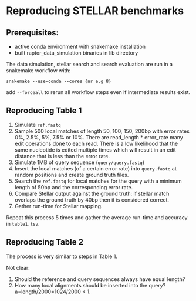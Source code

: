 # Reproducing STELLAR benchmarks

## Prerequisites:
- active conda environment with snakemake installation
- built raptor_data_simulation binaries in lib directory

The data simulation, stellar search and search evaluation are run in a snakemake workflow with:

`snakemake --use-conda --cores {nr e.g 8}`

add `--forceall` to rerun all workflow steps even if intermediate results exist. 

## Reproducing Table 1
1. Simulate `ref.fastq`
2. Sample 500 local matches of length 50, 100, 150, 200bp with error rates 0%, 2.5%, 5%, 7.5% or 10%. There are read_length * error_rate many edit operations done to each read. There is a low likelihood that the same nucleotide is edited multiple times which will result in an edit distance that is less than the error rate.
3. Simulate 1MB of query sequence (`query/query.fastq`)
4. Insert the local matches (of a certain error rate) into `query.fastq` at random positions and create ground truth files.
5. Search the `ref.fastq` for local matches for the query with a minimum length of 50bp and the corresponding error rate.
6. Compare Stellar output against the ground truth: if stellar match overlaps the ground truth by 40bp then it is considered correct.
7. Gather run-time for Stellar mapping. 

Repeat this process 5 times and gather the average run-time and accuracy in `table1.tsv`.

## Reproducing Table 2
The process is very similar to steps in Table 1. 

Not clear: 
1. Should the reference and query sequences always have equal length?
2. How many local alignments should be inserted into the query? a=length/2000=1024/2000 < 1.

